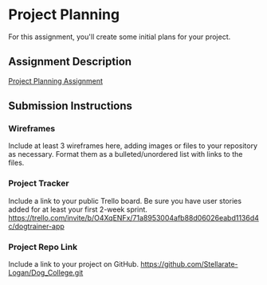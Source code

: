 # Project Planning
For this assignment, you'll create some initial plans for your project.

## Assignment Description
[Project Planning Assignment](https://education.launchcode.org/liftoff/modules/assignments/project-planning)

## Submission Instructions

### Wireframes

Include at least 3 wireframes here, adding images or files to your repository as necessary. Format them as a bulleted/unordered list with links to the files.

### Project Tracker

Include a link to your public Trello board. Be sure you have user stories added for at least your first 2-week sprint.
https://trello.com/invite/b/O4XqENFx/71a8953004afb88d06026eabd1136d4c/dogtrainer-app
### Project Repo Link

Include a link to your project on GitHub.
https://github.com/Stellarate-Logan/Dog_College.git